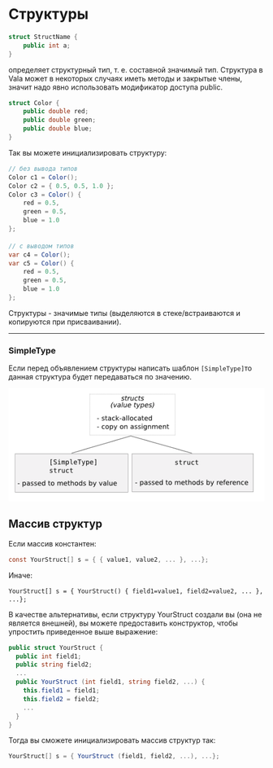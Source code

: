 # Структуры

```csharp
struct StructName {
    public int a;
}
```

определяет структурный тип, т. е. составной значимый тип. Структура в Vala может в некоторых случаях иметь методы и закрытые члены, значит надо явно использовать модификатор доступа public.

```csharp
struct Color {
    public double red;
    public double green;
    public double blue;
}
```

Так вы можете инициализировать структуру:

```csharp
// без вывода типов
Color c1 = Color();
Color c2 = { 0.5, 0.5, 1.0 };
Color c3 = Color() {
    red = 0.5,
    green = 0.5,
    blue = 1.0
};

// с выводом типов
var c4 = Color();
var c5 = Color() {
    red = 0.5,
    green = 0.5,
    blue = 1.0
};
```

Структуры - значимые типы \(выделяются в стеке/встраиваются и копируются при присваивании\).

-----------------------------

### SimpleType

Если перед объявлением структуры написать шаблон `[SimpleType]`то данная структура будет передаваться по значению.

![](../.gitbook/assets/image.png)

## Массив структур

Если массив константен:

```csharp
const YourStruct[] s = { { value1, value2, ... }, ...};
```

Иначе:

```text
YourStruct[] s = { YourStruct() { field1=value1, field2=value2, ... }, ...};
```

В качестве альтернативы, если структуру YourStruct создали вы \(она не является внешней\), вы можете предоставить конструктор, чтобы упростить приведенное выше выражение:

```csharp
public struct YourStruct {
  public int field1;
  public string field2;
  ...
  public YourStruct (int field1, string field2, ...) {
    this.field1 = field1;
    this.field2 = field2;
    ...
  }
}
```

Тогда вы сможете инициализировать массив структур так:

```csharp
YourStruct[] s = { YourStruct (field1, field2, ...), ...};
```

